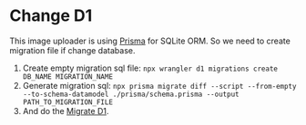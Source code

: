 # Change D1
This image uploader is using [Prisma](https://www.prisma.io/) for SQLite ORM.
So we need to create migration file if change database.

1. Create empty migration sql file: `npx wrangler d1 migrations create DB_NAME MIGRATION_NAME`
1. Generate migration sql: `npx prisma migrate diff --script --from-empty --to-schema-datamodel ./prisma/schema.prisma --output PATH_TO_MIGRATION_FILE`
1. And do the [Migrate D1](./migrate-d1.md).